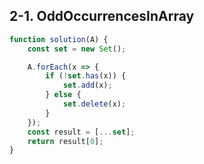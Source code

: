## 2-1. OddOccurrencesInArray

```js
function solution(A) {
	const set = new Set();

	A.forEach(x => {
		if (!set.has(x)) {
			set.add(x);
		} else {
			set.delete(x);
		}
	});
	const result = [...set];
	return result[0];
}
```
